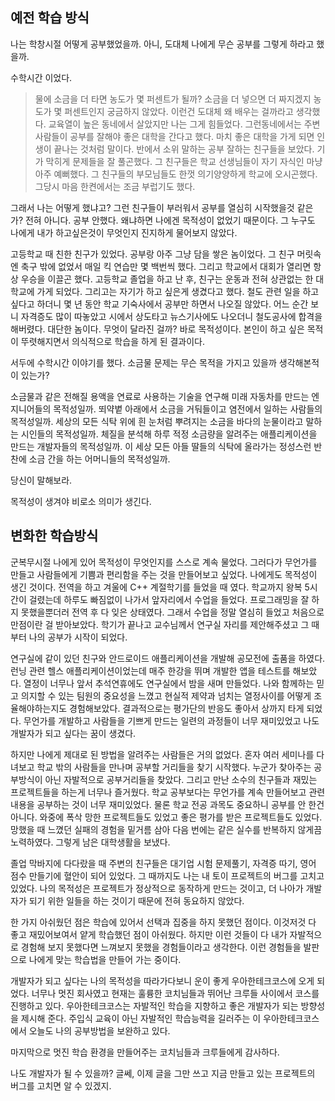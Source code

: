## 예전 학습 방식

나는 학창시절 어떻게 공부했었을까. 아니, 도대체 나에게 무슨 공부를 그렇게 하라고 했을까. 

수학시간 이었다. 
> 물에 소금을 더 타면 농도가 몇 퍼센트가 될까? 
소금을 더 넣으면 더 짜지겠지 농도가 몇 퍼센트인지 궁금하지 않았다. 이런건 도대체 왜 배우는 걸까라고 생각했다. 교육열이 높은 동네에서 살았지만 나는 그게 힘들었다. 그런동네에서는 주변 사람들이 공부를 잘해야 좋은 대학을 간다고 했다. 마치 좋은 대학을 가게 되면 인생이 끝나는 것처럼 말이다. 반에서 소위 말하는 공부 잘하는 친구들을 보았다. 기가 막히게 문제들을 잘 풀곤했다. 그 친구들은 학교 선생님들이 자기 자식인 마냥 아주 예뻐했다. 그 친구들의 부모님들도 한껏 의기양양하게 학교에 오시곤했다. 그당시 마음 한켠에서는 조금 부럽기도 했다. 

그래서 나는 어떻게 했냐고? 그런 친구들이 부러워서 공부를 열심히 시작했을것 같은가? 전혀 아니다. 공부 안했다. 왜냐하면 나에겐 목적성이 없었기 때문이다. 그 누구도 나에게 내가 하고싶은것이 무엇인지 진지하게 물어보지 않았다. 

고등학교 때 친한 친구가 있었다. 공부랑 아주 그냥 담을 쌓은 놈이었다. 그 친구 머릿속엔 축구 밖에 없었서 매일 킥 연습만 몇 백번씩 했다. 그리고 학교에서 대회가 열리면 항상 우승을 이끌곤 했다. 고등학교 졸업을 하고 난 후, 친구는 운동과 전혀 상관없는 한 대학교에 가게 되었다. 그리고는 자기가 하고 싶은게 생겼다고 했다. 철도 관련 일을 하고 싶다고 하더니 몇 년 동안 학교 기숙사에서 공부만 하면서 나오질 않았다. 어느 순간 보니 자격증도 많이 따놓았고 시에서 상도타고 뉴스기사에도 나오더니 철도공사에 합격을 해버렸다. 대단한 놈이다. 무엇이 달라진 걸까? 바로 목적성이다. 본인이 하고 싶은 목적이 뚜렷해지면서 의식적으로 학습을 하게 된 결과이다.

서두에 수학시간 이야기를 했다. 소금물 문제는 무슨 목적을 가지고 있을까 생각해본적이 있는가? 

소금물과 같은 전해질 용액을 연료로 사용하는 기술을 연구해 미래 자동차를 만드는 엔지니어들의 목적성일까. 뙤약볕 아래에서 소금을 거둬들이고 염전에서 일하는 사람들의 목적성일까. 세상의 모든 식탁 위에 흰 눈처럼 뿌려지는 소금을 바다의 눈물이라고 말하는 시인들의 목적성일까. 체질을 분석해 하루 적정 소금량을 알려주는 애플리케이션을 만드는 개발자들의 목적성일까. 이 세상 모든 아들 딸들의 식탁에 올라가는 정성스런 반찬에 소금 간을 하는 어머니들의 목적성일까. 

당신이 말해보라.

목적성이 생겨야 비로소 의미가 생긴다. 

## 변화한 학습방식

군복무시절 나에게 있어 목적성이 무엇인지를 스스로 계속 물었다. 그러다가 무언가를 만들고 사람들에게 기쁨과 편리함을 주는 것을 만들어보고 싶었다. 나에게도 목적성이 생긴 것이다. 전역을 하고 겨울에 C++ 계절학기를 들었을 때 였다. 학교까지 왕복 5시간이 걸렸는데 하루도 빠짐없이 나가서 앞자리에서 수업을 들었다. 프로그래밍을 잘 하지 못했을뿐더러 전역 후 다 잊은 상태였다. 그래서 수업을 정말 열심히 들었고 처음으로 만점이란 걸 받아보았다. 학기가 끝나고 교수님께서 연구실 자리를 제안해주셨고 그 때부터 나의 공부가 시작이 되었다.

연구실에 같이 있던 친구와 안드로이드 애플리케이션을 개발해 공모전에 출품을 하였다. 런닝 관련 헬스 애플리케이션이었는데 매주 한강을 뛰며 개발한 앱을 테스트를 해보았다. 열정이 너무나 앞서 추석연휴에도 연구실에서 밤을 새며 만들었다. 나와 함께하는 믿고 의지할 수 있는 팀원의 중요성을 느꼈고 현실적 제약과 넘치는 열정사이를 어떻게 조율해야하는지도 경험해보았다. 결과적으로는 평가단의 반응도 좋아서 상까지 타게 되었다. 무언가를 개발하고 사람들을 기쁘게 만드는 일련의 과정들이 너무 재미있었고 나도 개발자가 되고 싶다는 꿈이 생겼다. 

하지만 나에게 제대로 된 방법을 알려주는 사람들은 거의 없었다. 혼자 여러 세미나를 다녀보고 학교 밖의 사람들을 만나며 공부할 거리들을 찾기 시작했다. 누군가 찾아주는 공부방식이 아닌 자발적으로 공부거리들을 찾았다. 그리고 만난 소수의 친구들과 재밌는 프로젝트들을 하는게 너무나 즐거웠다. 학교 공부보다는 무언가를 계속 만들어보고 관련 내용을 공부하는 것이 너무 재미있었다. 물론 학교 전공 과목도 중요하니 공부를 안 한건 아니다. 와중에 폭삭 망한 프로젝트들도 있었고 좋은 평가를 받은 프로젝트들도 있었다. 망했을 때 느꼈던 실패의 경험을 밑거름 삼아 다음 번에는 같은 실수를 반복하지 않게끔 노력하였다. 그렇게 남은 대학생활을 보냈다.

졸업 막바지에 다다랐을 때 주변의 친구들은 대기업 시험 문제풀기, 자격증 따기, 영어 점수 만들기에 혈안이 되어 있었다. 그 때까지도 나는 내 토이 프로젝트의 버그를 고치고 있었다. 나의 목적성은 프로젝트가 정상적으로 동작하게 만드는 것이고, 더 나아가 개발자가 되기 위한 일들을 하는 것이기 때문에 전혀 동요하지 않았다. 

한 가지 아쉬웠던 점은 학습에 있어서 선택과 집중을 하지 못했던 점이다. 이것저것 다 좋고 재밌어보여서 얕게 학습했던 점이 아쉬웠다. 하지만 이런 것들이 다 내가 자발적으로 경험해 보지 못했다면 느껴보지 못했을 경험들이라고 생각한다. 이런 경험들을 발판으로 나에게 맞는 학습법을 만들어 가는 중이다. 

개발자가 되고 싶다는 나의 목적성을 따라가다보니 운이 좋게 우아한테크코스에 오게 되었다. 너무나 멋진 회사였고 현재는 훌륭한 코치님들과 뛰어난 크루들 사이에서 코스를 진행하고 있다. 우아한테크코스는 자발적인 학습을 지향하고 좋은 개발자가 되는 방향성을 제시해 준다. 주입식 교육이 아닌 자발적인 학습능력을 길러주는 이 우아한테크코스에서 오늘도 나의 공부방법을 보완하고 있다.

마지막으로 멋진 학습 환경을 만들어주는 코치님들과 크루들에게 감사하다. 

나도 개발자가 될 수 있을까? 글쎄, 이제 글을 그만 쓰고 지금 만들고 있는 프로젝트의 버그를 고치면 알 수 있겠지. 